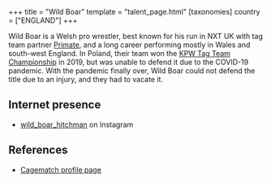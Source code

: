 +++
title = "Wild Boar"
template = "talent_page.html"
[taxonomies]
country = ["ENGLAND"]
+++

Wild Boar is a Welsh pro wrestler, best known for his run in NXT UK with tag team partner [Primate](@/w/primate.md), and a long career performing mostly in Wales and south-west England. In Poland, their team won the [KPW Tag Team Championship](@/c/kpw-tag-team-championship.md) in 2019, but was unable to defend it due to the COVID-19 pandemic. With the pandemic finally over, Wild Boar could not defend the title due to an injury, and they had to vacate it.

## Internet presence

* [wild_boar_hitchman](https://www.instagram.com/wild_boar_hitchman/) on Instagram

## References

* [Cagematch profile page](https://www.cagematch.net/?id=2&nr=9762)

